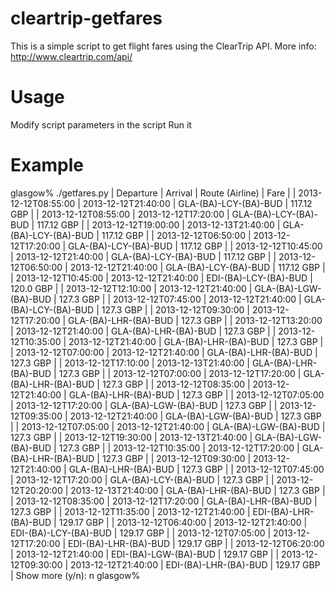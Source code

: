 cleartrip-getfares
==================

This is a simple script to get flight fares using the ClearTrip API. More info: http://www.cleartrip.com/api/

Usage
==================

Modify script parameters in the script
Run it

Example
==================

glasgow% ./getfares.py
| Departure           | Arrival             | Route (Airline)       | Fare       |
| 2013-12-12T08:55:00 | 2013-12-12T21:40:00 | GLA-(BA)-LCY-(BA)-BUD | 117.12 GBP |
| 2013-12-12T08:55:00 | 2013-12-12T17:20:00 | GLA-(BA)-LCY-(BA)-BUD | 117.12 GBP |
| 2013-12-12T19:00:00 | 2013-12-13T21:40:00 | GLA-(BA)-LCY-(BA)-BUD | 117.12 GBP |
| 2013-12-12T06:50:00 | 2013-12-12T17:20:00 | GLA-(BA)-LCY-(BA)-BUD | 117.12 GBP |
| 2013-12-12T10:45:00 | 2013-12-12T21:40:00 | GLA-(BA)-LCY-(BA)-BUD | 117.12 GBP |
| 2013-12-12T06:50:00 | 2013-12-12T21:40:00 | GLA-(BA)-LCY-(BA)-BUD | 117.12 GBP |
| 2013-12-12T10:45:00 | 2013-12-12T21:40:00 | EDI-(BA)-LCY-(BA)-BUD | 120.0 GBP  |
| 2013-12-12T12:10:00 | 2013-12-12T21:40:00 | GLA-(BA)-LGW-(BA)-BUD | 127.3 GBP  |
| 2013-12-12T07:45:00 | 2013-12-12T21:40:00 | GLA-(BA)-LCY-(BA)-BUD | 127.3 GBP  |
| 2013-12-12T09:30:00 | 2013-12-12T17:20:00 | GLA-(BA)-LHR-(BA)-BUD | 127.3 GBP  |
| 2013-12-12T13:20:00 | 2013-12-12T21:40:00 | GLA-(BA)-LHR-(BA)-BUD | 127.3 GBP  |
| 2013-12-12T10:35:00 | 2013-12-12T21:40:00 | GLA-(BA)-LHR-(BA)-BUD | 127.3 GBP  |
| 2013-12-12T07:00:00 | 2013-12-12T21:40:00 | GLA-(BA)-LHR-(BA)-BUD | 127.3 GBP  |
| 2013-12-12T17:10:00 | 2013-12-13T21:40:00 | GLA-(BA)-LHR-(BA)-BUD | 127.3 GBP  |
| 2013-12-12T07:00:00 | 2013-12-12T17:20:00 | GLA-(BA)-LHR-(BA)-BUD | 127.3 GBP  |
| 2013-12-12T08:35:00 | 2013-12-12T21:40:00 | GLA-(BA)-LHR-(BA)-BUD | 127.3 GBP  |
| 2013-12-12T07:05:00 | 2013-12-12T17:20:00 | GLA-(BA)-LGW-(BA)-BUD | 127.3 GBP  |
| 2013-12-12T09:35:00 | 2013-12-12T21:40:00 | GLA-(BA)-LGW-(BA)-BUD | 127.3 GBP  |
| 2013-12-12T07:05:00 | 2013-12-12T21:40:00 | GLA-(BA)-LGW-(BA)-BUD | 127.3 GBP  |
| 2013-12-12T19:30:00 | 2013-12-13T21:40:00 | GLA-(BA)-LGW-(BA)-BUD | 127.3 GBP  |
| 2013-12-12T10:35:00 | 2013-12-12T17:20:00 | GLA-(BA)-LHR-(BA)-BUD | 127.3 GBP  |
| 2013-12-12T09:30:00 | 2013-12-12T21:40:00 | GLA-(BA)-LHR-(BA)-BUD | 127.3 GBP  |
| 2013-12-12T07:45:00 | 2013-12-12T17:20:00 | GLA-(BA)-LCY-(BA)-BUD | 127.3 GBP  |
| 2013-12-12T20:20:00 | 2013-12-13T21:40:00 | GLA-(BA)-LHR-(BA)-BUD | 127.3 GBP  |
| 2013-12-12T08:35:00 | 2013-12-12T17:20:00 | GLA-(BA)-LHR-(BA)-BUD | 127.3 GBP  |
| 2013-12-12T11:35:00 | 2013-12-12T21:40:00 | EDI-(BA)-LHR-(BA)-BUD | 129.17 GBP |
| 2013-12-12T06:40:00 | 2013-12-12T21:40:00 | EDI-(BA)-LCY-(BA)-BUD | 129.17 GBP |
| 2013-12-12T07:05:00 | 2013-12-12T17:20:00 | EDI-(BA)-LHR-(BA)-BUD | 129.17 GBP |
| 2013-12-12T06:20:00 | 2013-12-12T21:40:00 | EDI-(BA)-LGW-(BA)-BUD | 129.17 GBP |
| 2013-12-12T09:30:00 | 2013-12-12T21:40:00 | EDI-(BA)-LHR-(BA)-BUD | 129.17 GBP |
Show more (y/n): n
glasgow% 
